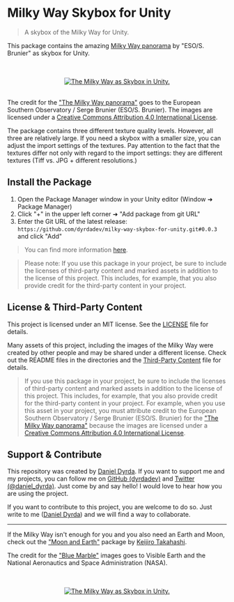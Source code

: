 # Milky Way Skybox for Unity

> A skybox of the Milky Way for Unity.

This package contains the amazing [Milky Way panorama](https://www.eso.org/public/images/eso0932a/) by "ESO/S. Brunier" as skybox for Unity.

<p align=center>
    <br>
    <br> 
    <a href="https://github.com/dyrdadev/milky-way-skybox-for-unity">
        <img src="./Media/milky_way_2.gif" alt="The Milky Way as Skybox in Unity."/>
    </a>
    <br>
    <br>
</p>

The credit for the ["The Milky Way panorama"](https://www.eso.org/public/images/eso0932a/) goes to the European Southern Observatory / Serge Brunier (ESO/S. Brunier). The images are licensed under a [Creative Commons Attribution 4.0 International License](https://creativecommons.org/licenses/by/4.0/).

The package contains three different texture quality levels. However, all three are relatively large. If you need a skybox with a smaller size, you can adjust the import settings of the textures. Pay attention to the fact that the textures differ not only with regard to the import settings: they are different textures (Tiff vs. JPG + different resolutions.)

## Install the Package

1. Open the Package Manager window in your Unity editor (Window ➜ Package Manager)
2. Click "+" in the upper left corner ➜ "Add package from git URL" 
3. Enter the Git URL of the latest release: ```https://github.com/dyrdadev/milky-way-skybox-for-unity.git#0.0.3``` and click "Add"

> You can find more information [here](https://docs.unity3d.com/Manual/upm-ui-giturl.html).

> Please note: If you use this package in your project, be sure to include the licenses of third-party content and marked assets in addition to the license of this project. This includes, for example, that you also provide credit for the third-party content in your project.


## License & Third-Party Content

This project is licensed under an MIT license. See the [LICENSE](/LICENSE) file for details.

Many assets of this project, including the images of the Milky Way were created by other people and may be shared under a different license. Check out the README files in the directories and the [Third-Party Content](/ThirdPartyContent.md) file for details.

> If you use this package in your project, be sure to include the licenses of third-party content and marked assets in addition to the license of this project. This includes, for example, that you also provide credit for the third-party content in your project. For example, when you use this asset in your project, you must attribute credit to the European Southern Observatory / Serge Brunier (ESO/S. Brunier) for the ["The Milky Way panorama"](https://www.eso.org/public/images/eso0932a/) because the images are licensed under a [Creative Commons Attribution 4.0 International License](https://creativecommons.org/licenses/by/4.0/).

## Support & Contribute

This repository was created by [Daniel Dyrda](https://dyrda.page). If you want to support me and my projects, you can follow me on [GitHub (dyrdadev)](https://github.com/dyrdadev) and [Twitter (@daniel_dyrda)](https://twitter.com/daniel_dyrda). Just come by and say hello! I would love to hear how you are using the project.

If you want to contribute to this project, you are welcome to do so. Just write to me ([Daniel Dyrda](https://dyrda.page)) and we will find a way to collaborate.

---
If the Milky Way isn't enough for you and you also need an Earth and Moon, check out the ["Moon and Earth"](https://github.com/keijiro/MoonAndEarth) package by [Keijiro Takahashi](https://github.com/keijiro).

The credit for the ["Blue Marble"](https://visibleearth.nasa.gov/collection/1484/blue-marble) images goes to Visible Earth and the National Aeronautics and Space Administration (NASA).

<p align=center>
    <br>
    <br> 
    <a href="https://github.com/dyrdadev/milky-way-skybox-for-unity">
        <img src="./Media/guess_the_distance_for_gif_4.gif" alt="The Milky Way as Skybox in Unity."/>
    </a>
    <br>
    <br>
</p>
